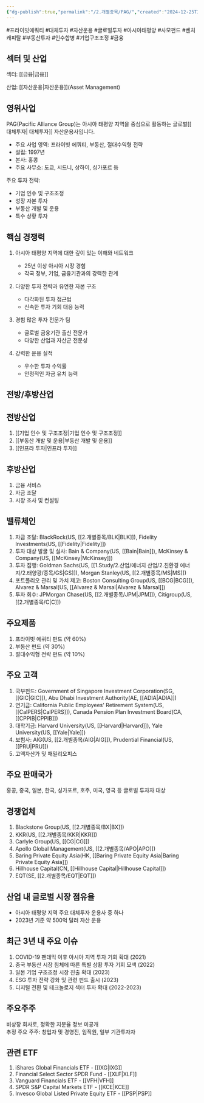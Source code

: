 ```yaml
---
{"dg-publish":true,"permalink":"/2.개별종목/PAG/","created":"2024-12-25T21:16:21.815+09:00","updated":"2025-07-29T21:37:05.035+09:00"}
---
```


#프라이빗에쿼티 #대체투자 #자산운용 #글로벌투자 #아시아태평양 #사모펀드 #벤처캐피탈 #부동산투자 #인수합병 #기업구조조정 #금융

## 섹터 및 산업

섹터: [[금융\|금융]]

산업: [[자산운용\|자산운용]](Asset Management)

## 영위사업

PAG(Pacific Alliance Group)는 아시아 태평양 지역을 중심으로 활동하는 글로벌[[ 대체투자\| 대체투자]] 자산운용사입니다.

- 주요 사업 영역: 프라이빗 에쿼티, 부동산, 절대수익형 전략
- 설립: 1997년
- 본사: 홍콩
- 주요 사무소: 도쿄, 시드니, 상하이, 싱가포르 등

주요 투자 전략:

- 기업 인수 및 구조조정
- 성장 자본 투자
- 부동산 개발 및 운용
- 특수 상황 투자

## 핵심 경쟁력

1. 아시아 태평양 지역에 대한 깊이 있는 이해와 네트워크
    
    - 25년 이상 아시아 시장 경험
    - 각국 정부, 기업, 금융기관과의 강력한 관계
    
2. 다양한 투자 전략과 유연한 자본 구조
    
    - 다각화된 투자 접근법
    - 신속한 투자 기회 대응 능력
    
3. 경험 많은 투자 전문가 팀
    
    - 글로벌 금융기관 출신 전문가
    - 다양한 산업과 자산군 전문성
    
4. 강력한 운용 실적
    
    - 우수한 투자 수익률
    - 안정적인 자금 유치 능력
    

## 전방/후방산업

## 전방산업

1. [[기업 인수 및 구조조정\|기업 인수 및 구조조정]]
2. [[부동산 개발 및 운용\|부동산 개발 및 운용]]
3. [[인프라 투자\|인프라 투자]]

## 후방산업

1. 금융 서비스
2. 자금 조달
3. 시장 조사 및 컨설팅

## 밸류체인

1. 자금 조달: BlackRock(US, [[2.개별종목/BLK\|BLK]]), Fidelity Investments(US, [[Fidelity\|Fidelity]])
2. 투자 대상 발굴 및 실사: Bain & Company(US, [[Bain\|Bain]]), McKinsey & Company(US, [[McKinsey\|McKinsey]])
3. 투자 집행: Goldman Sachs(US, [[1.Study/2.산업/에너지 산업/2.친환경 에너지/2.태양광/종목/GS\|GS]]), Morgan Stanley(US, [[2.개별종목/MS\|MS]])
4. 포트폴리오 관리 및 가치 제고: Boston Consulting Group(US, [[BCG\|BCG]]), Alvarez & Marsal(US, [[Alvarez & Marsal\|Alvarez & Marsal]])
5. 투자 회수: JPMorgan Chase(US, [[2.개별종목/JPM\|JPM]]), Citigroup(US, [[2.개별종목/C\|C]])

## 주요제품

1. 프라이빗 에쿼티 펀드 (약 60%)
2. 부동산 펀드 (약 30%)
3. 절대수익형 전략 펀드 (약 10%)

## 주요 고객

1. 국부펀드: Government of Singapore Investment Corporation(SG, [[GIC\|GIC]]), Abu Dhabi Investment Authority(AE, [[ADIA\|ADIA]])
2. 연기금: California Public Employees' Retirement System(US, [[CalPERS\|CalPERS]]), Canada Pension Plan Investment Board(CA, [[CPPIB\|CPPIB]])
3. 대학기금: Harvard University(US, [[Harvard\|Harvard]]), Yale University(US, [[Yale\|Yale]])
4. 보험사: AIG(US, [[2.개별종목/AIG\|AIG]]), Prudential Financial(US, [[PRU\|PRU]])
5. 고액자산가 및 패밀리오피스

## 주요 판매국가

홍콩, 중국, 일본, 한국, 싱가포르, 호주, 미국, 영국 등 글로벌 투자자 대상

## 경쟁업체

1. Blackstone Group(US, [[2.개별종목/BX\|BX]])
2. KKR(US, [[2.개별종목/KKR\|KKR]])
3. Carlyle Group(US, [[CG\|CG]])
4. Apollo Global Management(US, [[2.개별종목/APO\|APO]])
5. Baring Private Equity Asia(HK, [[Baring Private Equity Asia\|Baring Private Equity Asia]])
6. Hillhouse Capital(CN, [[Hillhouse Capital\|Hillhouse Capital]])
7. EQT(SE, [[2.개별종목/EQT\|EQT]])

## 산업 내 글로벌 시장 점유율

- 아시아 태평양 지역 주요 대체투자 운용사 중 하나
- 2023년 기준 약 500억 달러 자산 운용

## 최근 3년 내 주요 이슈

1. COVID-19 팬데믹 이후 아시아 지역 투자 기회 확대 (2021)
2. 중국 부동산 시장 침체에 따른 특별 상황 투자 기회 모색 (2022)
3. 일본 기업 구조조정 시장 진출 확대 (2023)
4. ESG 투자 전략 강화 및 관련 펀드 출시 (2023)
5. 디지털 전환 및 테크놀로지 섹터 투자 확대 (2022-2023)

## 주요주주

비상장 회사로, 정확한 지분율 정보 미공개  
추정 주요 주주: 창업자 및 경영진, 임직원, 일부 기관투자자

## 관련 ETF

1. iShares Global Financials ETF - [[IXG\|IXG]]
2. Financial Select Sector SPDR Fund - [[XLF\|XLF]]
3. Vanguard Financials ETF - [[VFH\|VFH]]
4. SPDR S&P Capital Markets ETF - [[KCE\|KCE]]
5. Invesco Global Listed Private Equity ETF - [[PSP\|PSP]]
